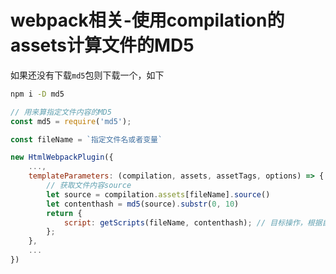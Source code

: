 # webpack相关-使用compilation的assets计算文件的MD5

如果还没有下载`md5`包则下载一个，如下

```bash
npm i -D md5
```

```js
// 用来算指定文件内容的MD5
const md5 = require('md5');

const fileName = `指定文件名或者变量`

new HtmlWebpackPlugin({
    ...,
    templateParameters: (compilation, assets, assetTags, options) => {
        // 获取文件内容source
        let source = compilation.assets[fileName].source()
        let contenthash = md5(source).substr(0, 10)
        return {
            script: getScripts(fileName, contenthash); // 目标操作，根据自己的业务实现
        };
    },
    ...
})
```